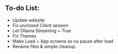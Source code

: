 ## To-do List: ##
- Update website
- Fix unclosed Client session
- Let Ollama Streaming = True
- Fix Themes
- Make Load + App screens so no pause after load
- Rename files & simple cleanup.

